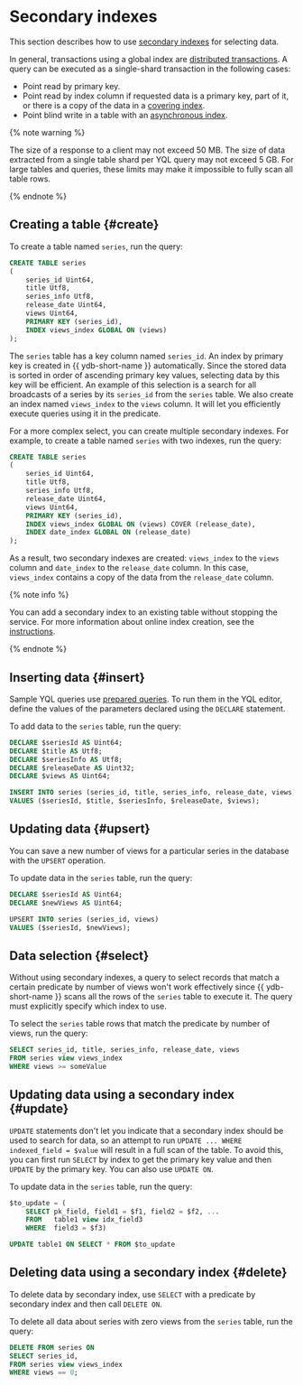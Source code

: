 # Secondary indexes

This section describes how to use [secondary indexes](../../concepts/secondary_indexes.md) for selecting data.

In general, transactions using a global index are [distributed transactions](../../concepts/transactions.md#distributed-tx). A query can be executed as a single-shard transaction in the following cases:

* Point read by primary key.
* Point read by index column if requested data is a primary key, part of it, or there is a copy of the data in a [covering index](../../concepts/secondary_indexes.md#covering).
* Point blind write in a table with an [asynchronous index](../../concepts/secondary_indexes.md#async).

{% note warning %}

The size of a response to a client may not exceed 50 MB. The size of data extracted from a single table shard per YQL query may not exceed 5 GB. For large tables and queries, these limits may make it impossible to fully scan all table rows.

{% endnote %}

## Creating a table {#create}

To create a table named `series`, run the query:

```sql
CREATE TABLE series
(
    series_id Uint64,
    title Utf8,
    series_info Utf8,
    release_date Uint64,
    views Uint64,
    PRIMARY KEY (series_id),
    INDEX views_index GLOBAL ON (views)
);
```

The `series` table has a key column named `series_id`. An index by primary key is created in {{ ydb-short-name }} automatically. Since the stored data is sorted in order of ascending primary key values, selecting data by this key will be efficient. An example of this selection is a search for all broadcasts of a series by its `series_id` from the `series` table. We also create an index named `views_index` to the `views` column. It will let you efficiently execute queries using it in the predicate.

For a more complex select, you can create multiple secondary indexes. For example, to create a table named `series` with two indexes, run the query:

```sql
CREATE TABLE series
(
    series_id Uint64,
    title Utf8,
    series_info Utf8,
    release_date Uint64,
    views Uint64,
    PRIMARY KEY (series_id),
    INDEX views_index GLOBAL ON (views) COVER (release_date),
    INDEX date_index GLOBAL ON (release_date)
);
```

As a result, two secondary indexes are created: `views_index` to the `views` column and `date_index` to the `release_date` column. In this case, `views_index` contains a copy of the data from the `release_date` column.

{% note info %}

You can add a secondary index to an existing table without stopping the service. For more information about online index creation, see the [instructions](../../concepts/secondary_indexes.md#index-add).

{% endnote %}

## Inserting data {#insert}

Sample YQL queries use [prepared queries](https://en.wikipedia.org/wiki/Prepared_statement). To run them in the YQL editor, define the values of the parameters declared using the `DECLARE` statement.

To add data to the `series` table, run the query:

```sql
DECLARE $seriesId AS Uint64;
DECLARE $title AS Utf8;
DECLARE $seriesInfo AS Utf8;
DECLARE $releaseDate AS Uint32;
DECLARE $views AS Uint64;

INSERT INTO series (series_id, title, series_info, release_date, views)
VALUES ($seriesId, $title, $seriesInfo, $releaseDate, $views);
```

## Updating data {#upsert}

You can save a new number of views for a particular series in the database with the `UPSERT` operation.

To update data in the `series` table, run the query:

```sql
DECLARE $seriesId AS Uint64;
DECLARE $newViews AS Uint64;

UPSERT INTO series (series_id, views)
VALUES ($seriesId, $newViews);
```

## Data selection {#select}

Without using secondary indexes, a query to select records that match a certain predicate by number of views won't work effectively since {{ ydb-short-name }} scans all the rows of the `series` table to execute it. The query must explicitly specify which index to use.

To select the `series` table rows that match the predicate by number of views, run the query:

```sql
SELECT series_id, title, series_info, release_date, views
FROM series view views_index
WHERE views >= someValue
```

## Updating data using a secondary index {#update}

`UPDATE` statements don't let you indicate that a secondary index should be used to search for data, so an attempt to run `UPDATE ... WHERE indexed_field = $value` will result in a full scan of the table. To avoid this, you can first run `SELECT` by index to get the primary key value and then `UPDATE` by the primary key. You can also use `UPDATE ON`.

To update data in the `series` table, run the query:

```sql
$to_update = (
    SELECT pk_field, field1 = $f1, field2 = $f2, ...
    FROM   table1 view idx_field3
    WHERE  field3 = $f3)

UPDATE table1 ON SELECT * FROM $to_update
```

## Deleting data using a secondary index {#delete}

To delete data by secondary index, use `SELECT` with a predicate by secondary index and then call `DELETE ON`.

To delete all data about series with zero views from the `series` table, run the query:

```sql
DELETE FROM series ON
SELECT series_id, 
FROM series view views_index
WHERE views == 0;
```
